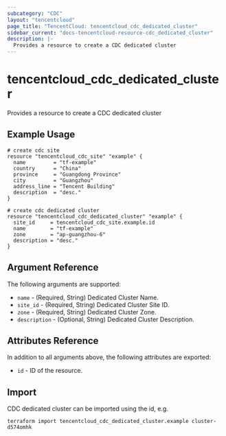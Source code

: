 ```yaml
---
subcategory: "CDC"
layout: "tencentcloud"
page_title: "TencentCloud: tencentcloud_cdc_dedicated_cluster"
sidebar_current: "docs-tencentcloud-resource-cdc_dedicated_cluster"
description: |-
  Provides a resource to create a CDC dedicated cluster
---
```


# tencentcloud_cdc_dedicated_cluster

Provides a resource to create a CDC dedicated cluster

## Example Usage

```hcl
# create cdc site
resource "tencentcloud_cdc_site" "example" {
  name         = "tf-example"
  country      = "China"
  province     = "Guangdong Province"
  city         = "Guangzhou"
  address_line = "Tencent Building"
  description  = "desc."
}

# create cdc dedicated cluster
resource "tencentcloud_cdc_dedicated_cluster" "example" {
  site_id     = tencentcloud_cdc_site.example.id
  name        = "tf-example"
  zone        = "ap-guangzhou-6"
  description = "desc."
}
```

## Argument Reference

The following arguments are supported:

* `name` - (Required, String) Dedicated Cluster Name.
* `site_id` - (Required, String) Dedicated Cluster Site ID.
* `zone` - (Required, String) Dedicated Cluster Zone.
* `description` - (Optional, String) Dedicated Cluster Description.

## Attributes Reference

In addition to all arguments above, the following attributes are exported:

* `id` - ID of the resource.



## Import

CDC dedicated cluster can be imported using the id, e.g.

```
terraform import tencentcloud_cdc_dedicated_cluster.example cluster-d574omhk
```

